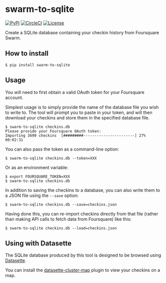 # swarm-to-sqlite

[![PyPI](https://img.shields.io/pypi/v/swarm-to-sqlite.svg)](https://pypi.org/project/swarm-to-sqlite/)
[![CircleCI](https://circleci.com/gh/dogsheep/swarm-to-sqlite.svg?style=svg)](https://circleci.com/gh/dogsheep/swarm-to-sqlite)
[![License](https://img.shields.io/badge/license-Apache%202.0-blue.svg)](https://github.com/dogsheep/swarm-to-sqlite/blob/master/LICENSE)

Create a SQLite database containing your checkin history from Foursquare Swarm.

## How to install

    $ pip install swarm-to-sqlite

## Usage

You will need to first obtain a valid OAuth token for your Foursquare account.

Simplest usage is to simply provide the name of the database file you wish to write to. The tool will prompt you to paste in your token, and will then download your checkins and store them in the specified database file.

    $ swarm-to-sqlite checkins.db
    Please provide your Foursquare OAuth token:
    Importing 3699 checkins  [#########-----------------------] 27% 00:02:31

You can also pass the token as a command-line option:

    $ swarm-to-sqlite checkins.db --token=XXX

Or as an environment variable:

    $ export FOURSQUARE_TOKEN=XXX
    $ swarm-to-sqlite checkins.db

In addition to saving the checkins to a database, you can also write them to a JSON file using the `--save` option:

    $ swarm-to-sqlite checkins.db --save=checkins.json

Having done this, you can re-import checkins directly from that file (rather than making API calls to fetch data from Foursquare) like this:

    $ swarm-to-sqlite checkins.db --load=checkins.json

## Using with Datasette

The SQLite database produced by this tool is designed to be browsed using [Datasette](https://datasette.readthedocs.io/).

You can install the [datasette-cluster-map](https://github.com/simonw/datasette-cluster-map) plugin to view your checkins on a map.